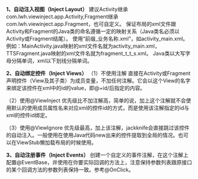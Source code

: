 **1、自动注入视图（Inject Layout）**
建议Activity继承com.lwh.viewinject.app.Activity,Fragment继承com.lwh.viewinject.app.Fragment，也可自定义。
保证布局的xml文件跟Activity和Fragment的Java类的命名遵循一定的映射关系（Java类名必须以Activity或Fragment结尾）。
使用“前缀_业务名称.xml”，如activity_main.xml。例如：MainActivity.java映射的xml文件名就为activity_main.xml，TTSFragment.java映射的xml文件名就为fragment_t_t_s.xml。 Java类以大写字母分隔单词，xml以下划线分隔单词。

**2、自动绑定控件（Inject Views）**
（1）不使用注解
直接在Activity或Fragment声明控件（View及其子类）为成员变量，不加任何注解。它会以这个View的名字来绑定该控件在xml中的id的value，即@+id/后指定的内容。

（2）使用@ViewInject
优先级比不加注解高，简单的说，加上这个注解就不会使用默认的使用成员属性名来对应xml的控件id的方式，而是使用该注解指定的id与xml的控件id绑定。

（3）使用@ViewIgnore
优先级最高，加上该注解，jackknife会直接跳过该控件的自动注入。一般使用在使用Java代码new出来的控件提取到全局的情况。也可以在ViewStub懒加载布局的时候使用。

**3、自动注册事件（Inject Events）**
创建一个自定义的事件注解，在这个注解上配置@EventBase，并使用在你要实际回调的方法上，注意保持参数列表跟原接口的某个回调方法的参数列表保持一致。参考@OnClick。

